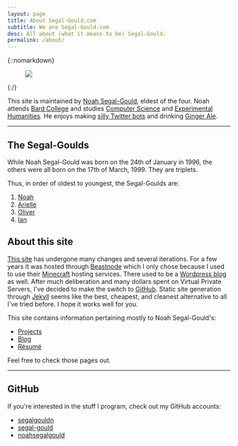 ```yaml
---
layout: page
title: About Segal-Gould.com
subtitle: We are Segal-Gould.com
desc: All about (what it means to be) Segal-Gould.
permalink: /about/
---
```


<div class="pretty-links">

{::nomarkdown} 
<figure class="site-profile">
    <img src="{{ site.baseurl }}/assets/img/profile.png">
</figure>
{:/}

This site is maintained by [Noah Segal-Gould](https://www.facebook.com/noah.segalgould), 
eldest of the four. Noah attends [Bard College](http://www.bard.edu/) and studies 
[Computer Science](http://cs.bard.edu/) and [Experimental Humanities](http://eh.bard.edu/about/). 
He enjoys making [silly Twitter bots](https://twitter.com/NoahSegalGould/lists/noah-s-bots) 
and drinking [Ginger Ale](https://en.wikipedia.org/wiki/Ginger_ale).

---

## The Segal-Goulds

While Noah Segal-Gould was born on the 24th of January in 1996,
the others were all born on the 17th of March, 1999. They are triplets.

Thus, in order of oldest to youngest, the Segal-Goulds are:

1. [Noah](https://www.facebook.com/noah.segalgould)
2. [Arielle](https://www.facebook.com/ari.segalgould)
3. [Oliver](https://www.facebook.com/oliver.segalgould)
4. [Ian](https://www.facebook.com/ian.segalgould)

## About this site

[This site](http://segal-gould.com) has undergone many changes and several iterations.
For a few years it was hosted through [Beastnode](https://www.beastnode.com/) which
I only chose because I used to use their [Minecraft](https://minecraft.net/en/) hosting
services. There used to be a [Wordpress blog](https://wordpress.org/) as well. After much
deliberation and many dollars spent on Virtual Private Servers, I've decided to make the
switch to [GitHub](https://github.com/). Static site generation through [Jekyll](https://github.com/jekyll/jekyll)
seems like the best, cheapest, and cleanest alternative to all I've tried before.
I hope it works well for you.

This site contains information pertaining mostly to Noah Segal-Gould's:

- [Projects](http://segal-gould.com/projects/)
- [Blog](http://segal-gould.com/articles/)
- [R&eacute;sum&eacute;](segal-gould.com/resume/)

Feel free to check those pages out.

---

## GitHub

If you're interested in the stuff I program, check out my GitHub accounts:

- [segalgouldn](https://github.com/segalgouldn)
- [segal-gould](https://github.com/segal-gould)
- [noahsegalgould](https://github.com/noahsegalgould)

</div>

